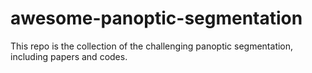 # awesome-panoptic-segmentation
This repo is the collection of the challenging panoptic segmentation, including papers and codes.
